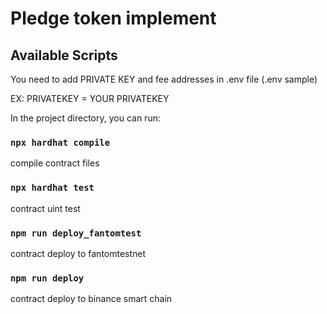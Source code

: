 # Pledge token implement

## Available Scripts

You need to add PRIVATE KEY and fee addresses in .env file (.env sample)

EX: PRIVATEKEY = YOUR PRIVATEKEY

In the project directory, you can run:

### `npx hardhat compile`

compile contract files

### `npx hardhat test`

contract uint test

### `npm run deploy_fantomtest`

contract deploy to fantomtestnet
### `npm run deploy`

contract deploy to binance smart chain